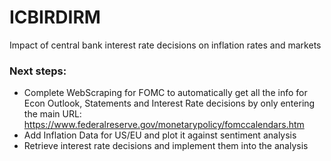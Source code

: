 # ICBIRDIRM
Impact of central bank interest rate decisions on inflation rates and markets

### Next steps:
- Complete WebScraping for FOMC to automatically get all the info for Econ Outlook, Statements and Interest Rate decisions by only entering the main URL: https://www.federalreserve.gov/monetarypolicy/fomccalendars.htm
- Add Inflation Data for US/EU and plot it against sentiment analysis
- Retrieve interest rate decisions and implement them into the analysis
